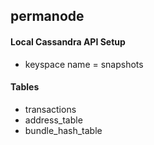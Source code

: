 ## permanode

#### Local Cassandra API Setup

* keyspace name = snapshots

#### Tables
* transactions
* address_table
* bundle_hash_table
